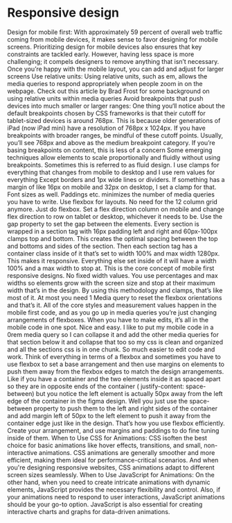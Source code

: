 # Responsive design

Design for mobile first: With approximately 59 percent of overall web traffic coming from mobile devices, it makes sense to favor designing for mobile screens. Prioritizing design for mobile devices also ensures that key constraints are tackled early. However, having less space is more challenging; it compels designers to remove anything that isn’t necessary. Once you’re happy with the mobile layout, you can add and adjust for larger screens
Use relative units: Using relative units, such as em, allows the media queries to respond appropriately when people zoom in on the webpage. Check out this article by Brad Frost for some background on using relative units within media queries
Avoid breakpoints that push devices into much smaller or larger ranges: One thing you‘ll notice about the default breakpoints chosen by CSS frameworks is that their cutoff for tablet-sized devices is around 768px. This is because older generations of iPad (now iPad mini) have a resolution of 768px x 1024px. If you have breakpoints with broader ranges, be mindful of these cutoff points. Usually, you’ll see 768px and above as the medium breakpoint category. If you’re basing breakpoints on content, this is less of a concern
Some emerging techniques allow elements to scale proportionally and fluidly without using breakpoints. Sometimes this is referred to as fluid design.
I use clamps for everything that changes from mobile to desktop and I use rem values for everything Except borders and 1px wide lines or dividers.
If something has a margin of like 16px on mobile and 32px on desktop, I set a clamp for that. Font sizes as well. Paddings etc. minimizes the number of media queries you have to write.
Use flexbox for layouts. No need for the 12 column grid anymore. Just do flexbox. Set a flex direction column on mobile and change flex direction to row on tablet or desktop, whichever it needs to be. Use the gap property to set the gap between the elements.
Every section is wrapped in a section tag with 16px padding left and right and 60px-100px clamps top and bottom. This creates the optimal spacing between the top and bottoms and sides of the section. Then each section tag has a container class inside of it that’s set to width 100% and max width 1280px. This makes it responsive. Everything else set inside of it will have a width 100% and a max width to stop at. This is the core concept of mobile first responsive designs. No fixed width values. You use percentages and max widths so elements grow with the screen size and stop at their maximum width that’s in the design. By using this methodology and clamps, that’s like most of it. At most you need 1 Media query to reset the flexbox orientations and that’s it. All of the core styles and measurement values happen in the mobile first code, and as you go up in media queries you’re just changing arrangements of flexboxes. When you have to make edits, it’s all in the mobile code in one spot. Nice and easy. I like to put my mobile code in a 0rem media query so I can collapse it and add the other media queries for that section below it and collapse that too so my css is clean and organized and all the sections css is in one chunk. So much easier to edit code and work.
Think of everything in terms of a flexbox and sometimes you have to use flexbox to set a base arrangement and then use margins on elements to push them away from the flexbox edges to match the design arrangements. Like if you have a container and the two elements inside it as spaced apart so they are in opposite ends of the container ( justify-content: space-between) but you notice the left element is actually 50px away from the left edge of the container in the figma design. Well you just use the space-between property to push them to the left and right sides of the container and add margin left of 50px to the left element to push it away from the container edge just like in the design. That’s how you use flexbox efficiently. Create your arrangement, and use margins and paddings to do fine tuning inside of them.
When to Use CSS for Animations:
CSS isoften the best choice for basic animations like hover effects, transitions, and small, non-interactive animations.
CSS animations are generally smoother and more efficient, making them ideal for performance-critical scenarios.
And when you're designing responsive websites, CSS animations adapt to different screen sizes seamlessly.
When to Use JavaScript for Animations:
On the other hand, when you need to create intricate animations with dynamic elements, JavaScript provides the necessary flexibility and control.
Also, if your animations need to respond to user interactions, JavaScript animations should be your go-to option.
JavaScript is also essential for creating interactive charts and graphs for data-driven animations.
